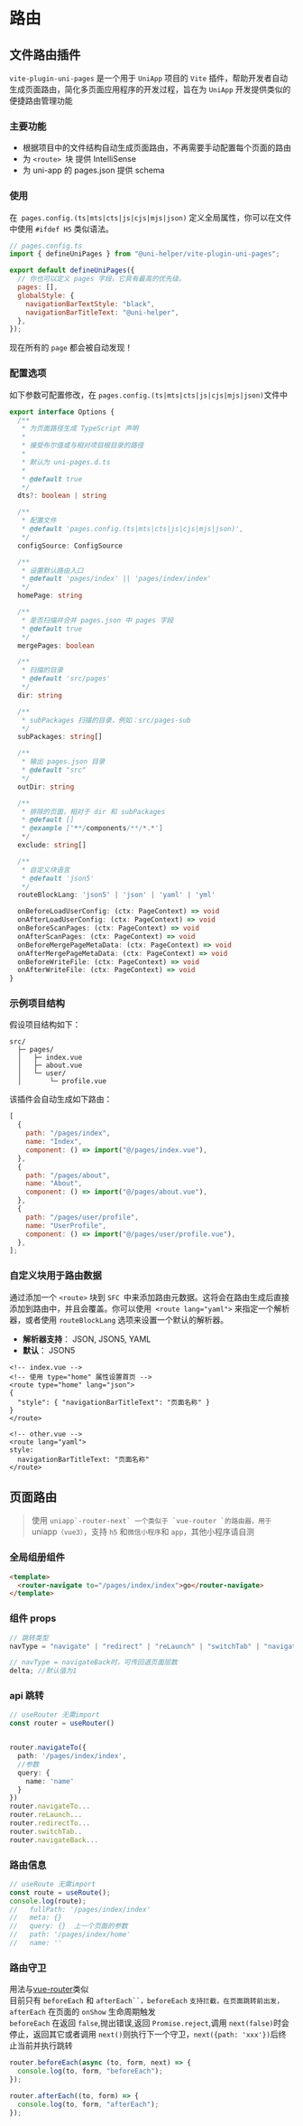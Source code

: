 # 路由

## 文件路由插件

`vite-plugin-uni-pages` 是一个用于 `UniApp` 项目的 `Vite` 插件，帮助开发者自动生成页面路由，简化多页面应用程序的开发过程，旨在为 `UniApp` 开发提供类似的便捷路由管理功能

### 主要功能

- 根据项目中的文件结构自动生成页面路由，不再需要手动配置每个页面的路由
- 为 `<route> `块 提供 IntelliSense
- 为 uni-app 的 pages.json 提供 schema

### 使用

在` pages.config.(ts|mts|cts|js|cjs|mjs|json)` 定义全局属性，你可以在文件中使用 `#ifdef H5` 类似语法。

```js
// pages.config.ts
import { defineUniPages } from "@uni-helper/vite-plugin-uni-pages";

export default defineUniPages({
  // 你也可以定义 pages 字段，它具有最高的优先级。
  pages: [],
  globalStyle: {
    navigationBarTextStyle: "black",
    navigationBarTitleText: "@uni-helper",
  },
});
```

现在所有的 `page` 都会被自动发现！

### 配置选项

如下参数可配置修改，在 `pages.config.(ts|mts|cts|js|cjs|mjs|json)`文件中

```ts
export interface Options {
  /**
   * 为页面路径生成 TypeScript 声明
   *
   * 接受布尔值或与相对项目根目录的路径
   *
   * 默认为 uni-pages.d.ts
   *
   * @default true
   */
  dts?: boolean | string

  /**
   * 配置文件
   * @default 'pages.config.(ts|mts|cts|js|cjs|mjs|json)',
   */
  configSource: ConfigSource

  /**
   * 设置默认路由入口
   * @default 'pages/index' || 'pages/index/index'
   */
  homePage: string

  /**
   * 是否扫描并合并 pages.json 中 pages 字段
   * @default true
   */
  mergePages: boolean

  /**
   * 扫描的目录
   * @default 'src/pages'
   */
  dir: string

  /**
   * subPackages 扫描的目录，例如：src/pages-sub
   */
  subPackages: string[]

  /**
   * 输出 pages.json 目录
   * @default "src"
   */
  outDir: string

  /**
   * 排除的页面，相对于 dir 和 subPackages
   * @default []
   * @example ['**/components/**/*.*']
   */
  exclude: string[]

  /**
   * 自定义块语言
   * @default 'json5'
   */
  routeBlockLang: 'json5' | 'json' | 'yaml' | 'yml'

  onBeforeLoadUserConfig: (ctx: PageContext) => void
  onAfterLoadUserConfig: (ctx: PageContext) => void
  onBeforeScanPages: (ctx: PageContext) => void
  onAfterScanPages: (ctx: PageContext) => void
  onBeforeMergePageMetaData: (ctx: PageContext) => void
  onAfterMergePageMetaData: (ctx: PageContext) => void
  onBeforeWriteFile: (ctx: PageContext) => void
  onAfterWriteFile: (ctx: PageContext) => void
}
```

### 示例项目结构

假设项目结构如下：

```
src/
  ├─ pages/
  │   ├─ index.vue
  │   ├─ about.vue
  │   └─ user/
  │       └─ profile.vue
```

该插件会自动生成如下路由：

```js
[
  {
    path: "/pages/index",
    name: "Index",
    component: () => import("@/pages/index.vue"),
  },
  {
    path: "/pages/about",
    name: "About",
    component: () => import("@/pages/about.vue"),
  },
  {
    path: "/pages/user/profile",
    name: "UserProfile",
    component: () => import("@/pages/user/profile.vue"),
  },
];
```

### 自定义块用于路由数据

通过添加一个 `<route>` 块到 `SFC `中来添加路由元数据。这将会在路由生成后直接添加到路由中，并且会覆盖。你可以使用` <route lang="yaml">` 来指定一个解析器，或者使用 `routeBlockLang` 选项来设置一个默认的解析器。

- **解析器支持**： JSON, JSON5, YAML
- **默认**： JSON5

```vue
<!-- index.vue -->
<!-- 使用 type="home" 属性设置首页 -->
<route type="home" lang="json">
{
  "style": { "navigationBarTitleText": "页面名称" }
}
</route>

<!-- other.vue -->
<route lang="yaml">
style:
  navigationBarTitleText: "页面名称"
</route>
```

## 页面路由

> 使用 `` uniapp`-router-next` 一个类似于 `vue-router `的路由器，用于  ``uniapp`（vue3）`，支持 `h5` 和`微信小程序`和 `app`，其他小程序请自测

### 全局组册组件

```html
<template>
  <router-navigate to="/pages/index/index">go</router-navigate>
</template>
```

### 组件 props

```js
// 跳转类型
navType = "navigate" | "redirect" | "reLaunch" | "switchTab" | "navigateBack";

// navType = navigateBack时，可传回退页面层数
delta; //默认值为1
```

### api 跳转

```typescript
// useRouter 无需import
const router = useRouter()


router.navigateTo({
  path: '/pages/index/index',
  //参数
  query: {
    name: 'name'
  }
})
router.navigateTo...
router.reLaunch...
router.redirectTo...
router.switchTab..
router.navigateBack...
```

### 路由信息

```typescript
// useRoute 无需import
const route = useRoute();
console.log(route);
//   fullPath: '/pages/index/index'
//   meta: {}
//   query: {}  上一个页面的参数
//   path: '/pages/index/home'
//   name: ''
```

### 路由守卫

用法与[vue-router](https://router.vuejs.org/zh/guide/)类似  
目前只有 `beforeEach` 和 ` afterEach``，beforeEach ` `支持拦截，在页面跳转前出发，afterEach` 在页面的 `onShow` 生命周期触发  
`beforeEach` 在返回 `false`,抛出错误,返回 `Promise.reject`,调用 `next(false)`时会停止，返回其它或者调用 `next()`则执行下一个守卫，`next({path: 'xxx'})`后终止当前并执行跳转

```typescript
router.beforeEach(async (to, form, next) => {
  console.log(to, form, "beforeEach");
});

router.afterEach((to, form) => {
  console.log(to, form, "afterEach");
});
```
